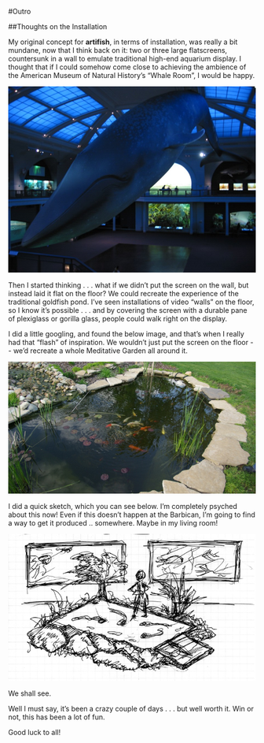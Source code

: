 #Outro

##Thoughts on the Installation

My original concept for **artifish**, in terms of installation, was really a bit mundane, now that I think back on it: two or three large flatscreens, countersunk in a wall to emulate traditional high-end aquarium display.  I thought that if I could somehow come close to achieving the ambience of the American Museum of Natural History’s “Whale Room”, I would be happy.

![](../project_images/whaleroom.jpg)

Then I started thinking . . . what if we didn’t put the screen on the wall, but instead laid it flat on the floor?  We could recreate the experience of the traditional goldfish pond.  I’ve seen installations of video “walls” on the floor, so I know it’s possible . . . and by covering the screen with a durable pane of plexiglass or gorilla glass, people could walk right on the display.

I did a little googling, and found the below image, and that’s when I really had that “flash” of inspiration.  We wouldn’t just put the screen on the floor -- we’d recreate a whole Meditative Garden all around it.  

![](../project_images/pond.jpg)


I did a quick sketch, which you can see below.  I’m completely psyched about this now!  Even if this doesn’t happen at the Barbican, I’m going to find a way to get it produced .. somewhere.  Maybe in my living room!  

![](../project_images/sketch001.jpg)

We shall see.

Well I must say, it’s been a crazy couple of days . . . but well worth it.  Win or not, this has been a lot of fun.

Good luck to all!